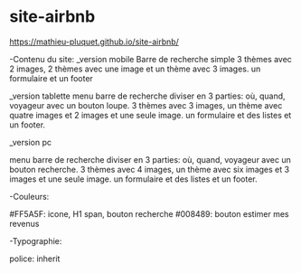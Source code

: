 # site-airbnb
 https://mathieu-pluquet.github.io/site-airbnb/
 
 -Contenu du site:
 _version mobile
 Barre de recherche simple
 3 thèmes avec 2 images, 2 thèmes avec une image et un thème avec 3 images.
 un formulaire et un footer
 
 _version tablette
 menu 
 barre de recherche diviser en 3 parties: où, quand, voyageur avec un bouton loupe.
 3 thèmes avec 3 images, un thème avec quatre images et 2 images et une seule image.
 un formulaire et des listes et un footer.
 
 _version pc 
 
 menu 
 barre de recherche diviser en 3 parties: où, quand, voyageur avec un bouton recherche.
 3 thèmes avec 4 images, un thème avec six images et 3 images et une seule image.
 un formulaire et des listes et un footer.
 
 -Couleurs:
 
 #FF5A5F: icone, H1 span, bouton recherche
 #008489: bouton estimer mes revenus
 
 -Typographie:
 
 police: inherit 
 
 
